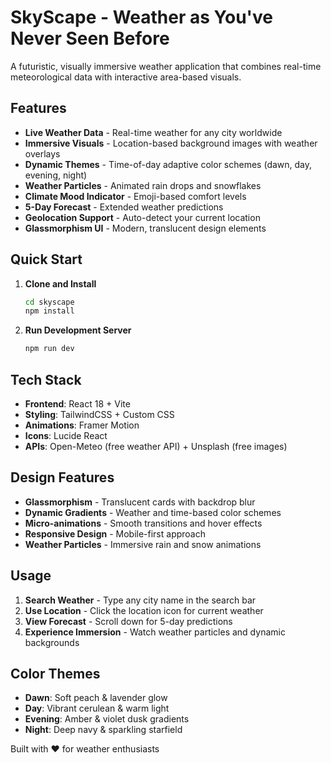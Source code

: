 # SkyScape - Weather as You've Never Seen Before

A futuristic, visually immersive weather application that combines real-time meteorological data with interactive area-based visuals.

##  Features

- **Live Weather Data** - Real-time weather for any city worldwide
- **Immersive Visuals** - Location-based background images with weather overlays
- **Dynamic Themes** - Time-of-day adaptive color schemes (dawn, day, evening, night)
- **Weather Particles** - Animated rain drops and snowflakes
- **Climate Mood Indicator** - Emoji-based comfort levels
- **5-Day Forecast** - Extended weather predictions
- **Geolocation Support** - Auto-detect your current location
- **Glassmorphism UI** - Modern, translucent design elements

##  Quick Start

1. **Clone and Install**
   ```bash
   cd skyscape
   npm install
   ```

2. **Run Development Server**
   ```bash
   npm run dev
   ```

##  Tech Stack

- **Frontend**: React 18 + Vite
- **Styling**: TailwindCSS + Custom CSS
- **Animations**: Framer Motion
- **Icons**: Lucide React
- **APIs**: Open-Meteo (free weather API) + Unsplash (free images)

##  Design Features

- **Glassmorphism** - Translucent cards with backdrop blur
- **Dynamic Gradients** - Weather and time-based color schemes
- **Micro-animations** - Smooth transitions and hover effects
- **Responsive Design** - Mobile-first approach
- **Weather Particles** - Immersive rain and snow animations

##  Usage

1. **Search Weather** - Type any city name in the search bar
2. **Use Location** - Click the location icon for current weather
3. **View Forecast** - Scroll down for 5-day predictions
4. **Experience Immersion** - Watch weather particles and dynamic backgrounds

##  Color Themes

- **Dawn**: Soft peach & lavender glow
- **Day**: Vibrant cerulean & warm light  
- **Evening**: Amber & violet dusk gradients
- **Night**: Deep navy & sparkling starfield

Built with ❤️ for weather enthusiasts
